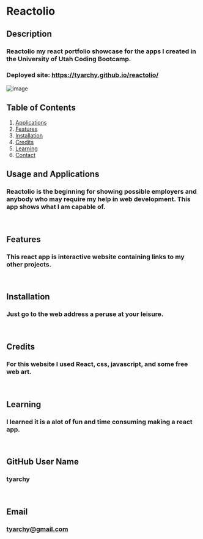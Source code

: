 # Reactolio

## Description
### Reactolio my react portfolio showcase for the apps I created in the University of Utah Coding Bootcamp.

### Deployed site: https://tyarchy.github.io/reactolio/

![image](https://user-images.githubusercontent.com/92496520/168966839-9cde31de-7776-4907-a2e9-e7309c0d83b6.png)
  
## Table of Contents
1. [Applications](#Features)
2. [Features](#Features)
3. [Installation](#installation)
4. [Credits](#credits)
5. [Learning](#learning)
6. [Contact](#email)



## Usage and Applications
### Reactolio is the beginning for showing possible employers and anybody who may require my help in web development. This app shows what I am capable of.

<p>&nbsp;</p>  

## Features
### This react app is interactive website containing links to my other projects.  

<p>&nbsp;</p>

## Installation
### Just go to the web address a peruse at your leisure.

<p>&nbsp;</p>
  
## Credits
### For this website I used React, css, javascript, and some free web art.

<p>&nbsp;</p>
  
## Learning
### I learned it is a alot of fun and time consuming making a react app.

<p>&nbsp;</p>
  
## GitHub User Name
### tyarchy

<p>&nbsp;</p>
  
## Email
### tyarchy@gmail.com

  
